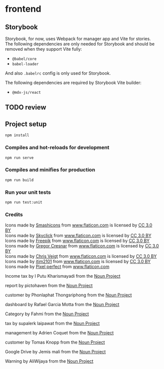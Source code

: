 # frontend

## Storybook
Storybook, for now, uses Webpack for manager app and Vite for stories.
The following dependencies are only needed for Storybook and should be removed when they support Vite fully:
* `@babel/core`
* `babel-loader`

And also `.babelrc` config is only used for Storybook.

The following dependencies are required by Storybook Vite builder:
* `@mdx-js/react`


## TODO review

## Project setup
```
npm install
```

### Compiles and hot-reloads for development
```
npm run serve
```

### Compiles and minifies for production
```
npm run build
```

### Run your unit tests
```
npm run test:unit
```

### Credits

<div>Icons made by <a href="https://www.flaticon.com/authors/smashicons" title="Smashicons">Smashicons</a> from <a href="https://www.flaticon.com/" 			    title="Flaticon">www.flaticon.com</a> is licensed by <a href="http://creativecommons.org/licenses/by/3.0/" 			    title="Creative Commons BY 3.0" target="_blank">CC 3.0 BY</a></div>

<div>Icons made by <a href="https://www.flaticon.com/authors/skyclick" title="Skyclick">Skyclick</a> from <a href="https://www.flaticon.com/" 			    title="Flaticon">www.flaticon.com</a> is licensed by <a href="http://creativecommons.org/licenses/by/3.0/" 			    title="Creative Commons BY 3.0" target="_blank">CC 3.0 BY</a></div>
    
<div>Icons made by <a href="https://www.freepik.com/" title="Freepik">Freepik</a> from <a href="https://www.flaticon.com/" 			    title="Flaticon">www.flaticon.com</a> is licensed by <a href="http://creativecommons.org/licenses/by/3.0/" 			    title="Creative Commons BY 3.0" target="_blank">CC 3.0 BY</a></div>

<div>Icons made by <a href="https://www.flaticon.com/authors/gregor-cresnar" title="Gregor Cresnar">Gregor Cresnar</a> from <a href="https://www.flaticon.com/" 			    title="Flaticon">www.flaticon.com</a> is licensed by <a href="http://creativecommons.org/licenses/by/3.0/" 			    title="Creative Commons BY 3.0" target="_blank">CC 3.0 BY</a></div>


<div>Icons made by <a href="https://www.flaticon.com/authors/chris-veigt" title="Chris Veigt">Chris Veigt</a> from <a href="https://www.flaticon.com/" 			    title="Flaticon">www.flaticon.com</a> is licensed by <a href="http://creativecommons.org/licenses/by/3.0/" 			    title="Creative Commons BY 3.0" target="_blank">CC 3.0 BY</a></div>

<div>Icons made by <a href="https://www.flaticon.com/authors/itim2101" title="itim2101">itim2101</a> from <a href="https://www.flaticon.com/" 			    title="Flaticon">www.flaticon.com</a> is licensed by <a href="http://creativecommons.org/licenses/by/3.0/" 			    title="Creative Commons BY 3.0" target="_blank">CC 3.0 BY</a></div>

<div>Icons made by <a href="https://www.flaticon.com/authors/pixel-perfect" title="Pixel perfect">Pixel perfect</a> from <a href="https://www.flaticon.com/"             title="Flaticon">www.flaticon.com</a></div>

Income tax by I Putu Kharismayadi from the [Noun Project](https://thenounproject.com/)

report by pictohaven from the [Noun Project](https://thenounproject.com/)

customer by Phonlaphat Thongsriphong from the [Noun Project](https://thenounproject.com/)

dashboard by Rafael Garcia Motta from the [Noun Project](https://thenounproject.com/)

Category by Fahmi from the [Noun Project](https://thenounproject.com/)

tax by supalerk laipawat from the [Noun Project](https://thenounproject.com/)

management by Adrien Coquet from the [Noun Project](https://thenounproject.com/)

customer by Tomas Knopp from the [Noun Project](https://thenounproject.com/)

Google Drive by Jemis mali from the [Noun Project](https://thenounproject.com/)

Warning by AliWijaya from the [Noun Project](https://thenounproject.com/)

